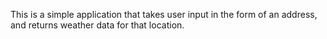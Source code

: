 This is a simple application that takes user input in the form of an
address, and returns weather data for that location.